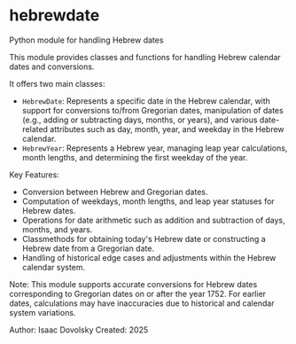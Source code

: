 # hebrewdate
Python module for handling Hebrew dates

This module provides classes and functions for handling Hebrew calendar dates and conversions.

It offers two main classes:
- ``HebrewDate``: Represents a specific date in the Hebrew calendar, with support for conversions
  to/from Gregorian dates, manipulation of dates (e.g., adding or subtracting days, months, or years),
  and various date-related attributes such as day, month, year, and weekday in the Hebrew calendar.
- ``HebrewYear``: Represents a Hebrew year, managing leap year calculations, month lengths, and
  determining the first weekday of the year.

Key Features:
- Conversion between Hebrew and Gregorian dates.
- Computation of weekdays, month lengths, and leap year statuses for Hebrew dates.
- Operations for date arithmetic such as addition and subtraction of days, months, and years.
- Classmethods for obtaining today's Hebrew date or constructing a Hebrew date from a Gregorian date.
- Handling of historical edge cases and adjustments within the Hebrew calendar system.

Note:
This module supports accurate conversions for Hebrew dates corresponding to Gregorian dates on or after the year 1752.
For earlier dates, calculations may have inaccuracies due to historical and calendar system variations.

Author: Isaac Dovolsky
Created: 2025
